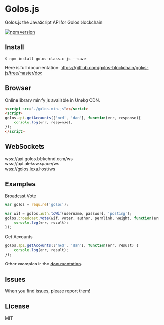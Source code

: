 # Golos.js
Golos.js the JavaScript API for Golos blockchain

[![npm version](https://badge.fury.io/js/golos-classic-js.svg)](https://badge.fury.io/js/golos-classic-js)

## Install
```
$ npm install golos-classic-js --save
```

Here is full documentation:
https://github.com/golos-blockchain/golos-js/tree/master/doc

## Browser 

Online library minify js available in [Unpkg CDN](https://unpkg.com/golos-classic-js@latest/dist/golos.min.js).

```html 
<script src="./golos.min.js"></script>
<script>
golos.api.getAccounts(['ned', 'dan'], function(err, response){
    console.log(err, response);
});
</script>
```

## WebSockets 
wss://api.golos.blckchnd.com/ws<br/>
wss://api.aleksw.space/ws<br/>
wss://golos.lexa.host/ws<br/>

## Examples

Broadcast Vote
```js
var golos = require('golos');

var wif = golos.auth.toWif(username, password, 'posting');
golos.broadcast.vote(wif, voter, author, permlink, weight, function(err, result) {
	console.log(err, result);
});
```

Get Accounts
```js
golos.api.getAccounts(['ned', 'dan'], function(err, result) {
	console.log(err, result);
});
```

Other examples in the [documentation](https://github.com/golos-blockchain/golos-js/tree/master/doc).

## Issues
When you find issues, please report them!

## License
MIT
